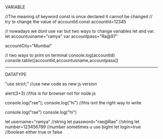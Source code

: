 VARIABLE

//The meaning of keyword const is once declared it cannot be changed
// try to change the value of accountId
const accountId=12345
 <!--you can use const keyword when you want to define a variable in a such a way that it shouldnt be changed throughout the codebase  -->

// nowadays we dont use var but two ways to change variables let and var.
let accountusname="ramya"
var accountpass="Ra@97"
<!-- we dont use var anymore due to the issue of blocka and dunctional scope -->

accountCity="Mumbai"
<!-- Javascript is such a safe language that we dont to declare a keyword at times and if we just use a varibale it itself declares its type based on the value/string assigned to the variable -->

// two ways to print on terminal 
console.log(accountId)
console.table([accountId,accountusname,accountpass])
<!-- when a variable is not defined its value is printed as undefined on the console -->

-------------------------------------------------------------------------------------------------------------------------------------------------------------

DATATYPE

"use strict;" //use new code as new js version

alert(3+3) //this is for browser not for node.js

<!-- the main thing in coding is readability -->
console.log("rae"); console.log("hi")
//this isnt the right way to write

<!-- this is the right way -->
console.log("rae")
console.log("hi")

<!-- lets understand about datatype -->

let username="ramya" //string
let password="rae@Rae" //string
let number=123456789 //number sometimes u use bigInt
let login=true //boolean either true or false


 